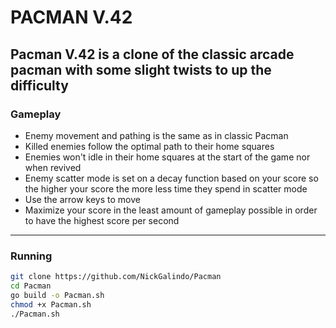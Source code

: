 # PACMAN V.42
Pacman V.42 is a clone of the classic arcade pacman with some slight twists to up the difficulty
---
### Gameplay
- Enemy movement and pathing is the same as in classic Pacman
- Killed enemies follow the optimal path to their home squares
- Enemies won't idle in their home squares at the start of the game nor when revived
- Enemy scatter mode is set on a decay function based on your score so the higher your score the more less time they spend in scatter mode
- Use the arrow keys to move
- Maximize your score in the least amount of gameplay possible in order to have the highest score per second
---
### Running
```bash
git clone https://github.com/NickGalindo/Pacman
cd Pacman
go build -o Pacman.sh
chmod +x Pacman.sh
./Pacman.sh
```
